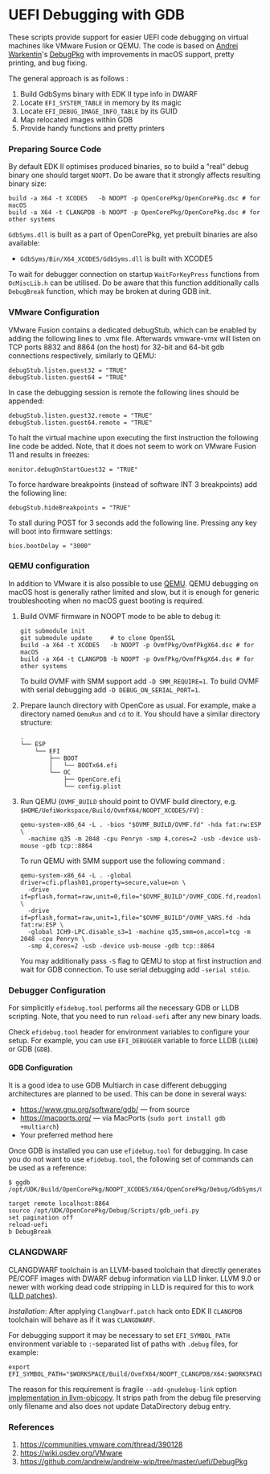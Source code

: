 # UEFI Debugging with GDB

These scripts provide support for easier UEFI code debugging on virtual machines like VMware Fusion
or QEMU. The code is based on [Andrei Warkentin](https://github.com/andreiw)'s
[DebugPkg](https://github.com/andreiw/andreiw-wip/tree/master/uefi/DebugPkg) with improvements
in macOS support, pretty printing, and bug fixing.

The general approach is as follows :

1. Build GdbSyms binary with EDK II type info in DWARF
2. Locate `EFI_SYSTEM_TABLE` in memory by its magic
3. Locate `EFI_DEBUG_IMAGE_INFO_TABLE` by its GUID
4. Map relocated images within GDB
5. Provide handy functions and pretty printers

### Preparing Source Code

By default EDK II optimises produced binaries, so to build a "real" debug binary one should target
`NOOPT`. Do be aware that it strongly affects resulting binary size:

```
build -a X64 -t XCODE5   -b NOOPT -p OpenCorePkg/OpenCorePkg.dsc # for macOS
build -a X64 -t CLANGPDB -b NOOPT -p OpenCorePkg/OpenCorePkg.dsc # for other systems
```

`GdbSyms.dll` is built as a part of OpenCorePkg, yet prebuilt binaries are also available:

- `GdbSyms/Bin/X64_XCODE5/GdbSyms.dll` is built with XCODE5

To wait for debugger connection on startup `WaitForKeyPress` functions from `OcMiscLib.h` can be
utilised. Do be aware that this function additionally calls `DebugBreak` function, which may
be broken at during GDB init.

### VMware Configuration

VMware Fusion contains a dedicated debugStub, which can be enabled by adding the following
lines to .vmx file. Afterwards vmware-vmx will listen on TCP ports 8832 and 8864 (on the host)
for 32-bit and 64-bit gdb connections respectively, similarly to QEMU:

```
debugStub.listen.guest32 = "TRUE"
debugStub.listen.guest64 = "TRUE"
```

In case the debugging session is remote the following lines should be appended:

```
debugStub.listen.guest32.remote = "TRUE"
debugStub.listen.guest64.remote = "TRUE"
```

To halt the virtual machine upon executing the first instruction the following line code be added.
Note, that it does not seem to work on VMware Fusion 11 and results in freezes:

```
monitor.debugOnStartGuest32 = "TRUE"
```

To force hardware breakpoints (instead of software INT 3 breakpoints) add the following line:

```
debugStub.hideBreakpoints = "TRUE"
```

To stall during POST for 3 seconds add the following line. Pressing any key will boot into firmware
settings:

```
bios.bootDelay = "3000"
```

### QEMU configuration

In addition to VMware it is also possible to use [QEMU](https://www.qemu.org). QEMU debugging
on macOS host is generally rather limited and slow, but it is enough for generic troubleshooting
when no macOS guest booting is required.

1. Build OVMF firmware in NOOPT mode to be able to debug it:

    ```
    git submodule init
    git submodule update     # to clone OpenSSL
    build -a X64 -t XCODE5   -b NOOPT -p OvmfPkg/OvmfPkgX64.dsc # for macOS
    build -a X64 -t CLANGPDB -b NOOPT -p OvmfPkg/OvmfPkgX64.dsc # for other systems
    ```

    To build OVMF with SMM support add `-D SMM_REQUIRE=1`. To build OVMF with serial debugging
    add `-D DEBUG_ON_SERIAL_PORT=1`.

2. Prepare launch directory with OpenCore as usual. For example, make a directory named
    `QemuRun` and `cd` to it. You should have a similar directory structure:

    ```
    .
    └── ESP
        └── EFI
            ├── BOOT
            │   └── BOOTx64.efi
            └── OC
                ├── OpenCore.efi
                └── config.plist
    ```

3. Run QEMU (`OVMF_BUILD` should point to OVMF build directory, e.g.
    `$HOME/UefiWorkspace/Build/OvmfX64/NOOPT_XCODE5/FV`) :

    ```
    qemu-system-x86_64 -L . -bios "$OVMF_BUILD/OVMF.fd" -hda fat:rw:ESP \
      -machine q35 -m 2048 -cpu Penryn -smp 4,cores=2 -usb -device usb-mouse -gdb tcp::8864
    ```

    To run QEMU with SMM support use the following command :

    ```
    qemu-system-x86_64 -L . -global driver=cfi.pflash01,property=secure,value=on \
      -drive if=pflash,format=raw,unit=0,file="$OVMF_BUILD"/OVMF_CODE.fd,readonly=on \
      -drive if=pflash,format=raw,unit=1,file="$OVMF_BUILD"/OVMF_VARS.fd -hda fat:rw:ESP \
      -global ICH9-LPC.disable_s3=1 -machine q35,smm=on,accel=tcg -m 2048 -cpu Penryn \
      -smp 4,cores=2 -usb -device usb-mouse -gdb tcp::8864
    ```

    You may additionally pass `-S` flag to QEMU to stop at first instruction
    and wait for GDB connection. To use serial debugging add `-serial stdio`.

### Debugger Configuration

For simplicitly `efidebug.tool` performs all the necessary GDB or LLDB scripting.
Note, that you need to run `reload-uefi` after any new binary loads.

Check `efidebug.tool` header for environment variables to configure your setup.
For example, you can use `EFI_DEBUGGER` variable to force LLDB (`LLDB`) or GDB (`GDB`).

#### GDB Configuration

It is a good idea to use GDB Multiarch in case different debugging architectures are planned to be
used. This can be done in several ways:

- https://www.gnu.org/software/gdb/ — from source
- https://macports.org/ — via MacPorts (`sudo port install gdb +multiarch`)
- Your preferred method here

Once GDB is installed you can use `efidebug.tool` for debugging. In case you do not
want to use `efidebug.tool`, the following set of commands can be used as a reference:

```
$ ggdb /opt/UDK/Build/OpenCorePkg/NOOPT_XCODE5/X64/OpenCorePkg/Debug/GdbSyms/GdbSyms/DEBUG/GdbSyms.dll.dSYM/Contents/Resources/DWARF/GdbSyms.dll

target remote localhost:8864
source /opt/UDK/OpenCorePkg/Debug/Scripts/gdb_uefi.py
set pagination off
reload-uefi
b DebugBreak
```

### CLANGDWARF

CLANGDWARF toolchain is an LLVM-based toolchain that directly generates
PE/COFF images with DWARF debug information via LLD linker. LLVM 9.0 or
newer with working dead code stripping in LLD is required for this to work
([LLD patches](https://bugs.llvm.org/show_bug.cgi?id=45273)).

*Installation*: After applying `ClangDwarf.patch` hack onto EDK II `CLANGPDB`
toolchain will behave as if it was `CLANGDWARF`.

For debugging support it may be necessary to set `EFI_SYMBOL_PATH`
environment variable to `:`-separated list of paths with `.debug` files,
for example:

```
export EFI_SYMBOL_PATH="$WORKSPACE/Build/OvmfX64/NOOPT_CLANGPDB/X64:$WORKSPACE/Build/OpenCorePkg/NOOPT_CLANGPDB/X64"
```

The reason for this requirement is fragile `--add-gnudebug-link` option
[implementation in llvm-objcopy](https://bugs.llvm.org/show_bug.cgi?id=45277).
It strips path from the debug file preserving only filename and also does not
update DataDirectory debug entry.

### References

1. https://communities.vmware.com/thread/390128
1. https://wiki.osdev.org/VMware
1. https://github.com/andreiw/andreiw-wip/tree/master/uefi/DebugPkg
